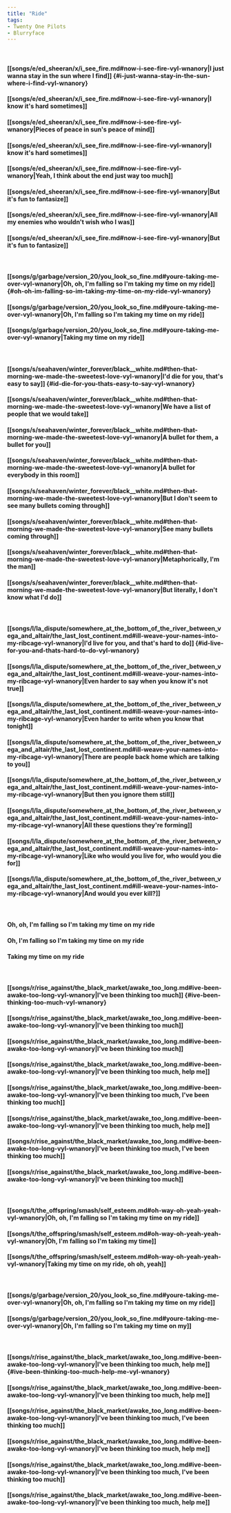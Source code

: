 ```yaml
---
title: "Ride"
tags:
- Twenty One Pilots
- Blurryface
---
```

&nbsp;
#### [[songs/e/ed_sheeran/x/i_see_fire.md#now-i-see-fire-vyl-wnanory|I just wanna stay in the sun where I find]] {#i-just-wanna-stay-in-the-sun-where-i-find-vyl-wnanory}
#### [[songs/e/ed_sheeran/x/i_see_fire.md#now-i-see-fire-vyl-wnanory|I know it's hard sometimes]]
#### [[songs/e/ed_sheeran/x/i_see_fire.md#now-i-see-fire-vyl-wnanory|Pieces of peace in sun's peace of mind]]
#### [[songs/e/ed_sheeran/x/i_see_fire.md#now-i-see-fire-vyl-wnanory|I know it's hard sometimes]]
#### [[songs/e/ed_sheeran/x/i_see_fire.md#now-i-see-fire-vyl-wnanory|Yeah, I think about the end just way too much]]
#### [[songs/e/ed_sheeran/x/i_see_fire.md#now-i-see-fire-vyl-wnanory|But it's fun to fantasize]]
#### [[songs/e/ed_sheeran/x/i_see_fire.md#now-i-see-fire-vyl-wnanory|All my enemies who wouldn't wish who I was]]
#### [[songs/e/ed_sheeran/x/i_see_fire.md#now-i-see-fire-vyl-wnanory|But it's fun to fantasize]]
&nbsp;
#### [[songs/g/garbage/version_20/you_look_so_fine.md#youre-taking-me-over-vyl-wnanory|Oh, oh, I'm falling so I'm taking my time on my ride]] {#oh-oh-im-falling-so-im-taking-my-time-on-my-ride-vyl-wnanory}
#### [[songs/g/garbage/version_20/you_look_so_fine.md#youre-taking-me-over-vyl-wnanory|Oh, I'm falling so I'm taking my time on my ride]]
#### [[songs/g/garbage/version_20/you_look_so_fine.md#youre-taking-me-over-vyl-wnanory|Taking my time on my ride]]
&nbsp;
#### [[songs/s/seahaven/winter_forever/black__white.md#then-that-morning-we-made-the-sweetest-love-vyl-wnanory|I'd die for you, that's easy to say]] {#id-die-for-you-thats-easy-to-say-vyl-wnanory}
#### [[songs/s/seahaven/winter_forever/black__white.md#then-that-morning-we-made-the-sweetest-love-vyl-wnanory|We have a list of people that we would take]]
#### [[songs/s/seahaven/winter_forever/black__white.md#then-that-morning-we-made-the-sweetest-love-vyl-wnanory|A bullet for them, a bullet for you]]
#### [[songs/s/seahaven/winter_forever/black__white.md#then-that-morning-we-made-the-sweetest-love-vyl-wnanory|A bullet for everybody in this room]]
#### [[songs/s/seahaven/winter_forever/black__white.md#then-that-morning-we-made-the-sweetest-love-vyl-wnanory|But I don't seem to see many bullets coming through]]
#### [[songs/s/seahaven/winter_forever/black__white.md#then-that-morning-we-made-the-sweetest-love-vyl-wnanory|See many bullets coming through]]
#### [[songs/s/seahaven/winter_forever/black__white.md#then-that-morning-we-made-the-sweetest-love-vyl-wnanory|Metaphorically, I'm the man]]
#### [[songs/s/seahaven/winter_forever/black__white.md#then-that-morning-we-made-the-sweetest-love-vyl-wnanory|But literally, I don't know what I'd do]]
&nbsp;
#### [[songs/l/la_dispute/somewhere_at_the_bottom_of_the_river_between_vega_and_altair/the_last_lost_continent.md#ill-weave-your-names-into-my-ribcage-vyl-wnanory|I'd live for you, and that's hard to do]] {#id-live-for-you-and-thats-hard-to-do-vyl-wnanory}
#### [[songs/l/la_dispute/somewhere_at_the_bottom_of_the_river_between_vega_and_altair/the_last_lost_continent.md#ill-weave-your-names-into-my-ribcage-vyl-wnanory|Even harder to say when you know it's not true]]
#### [[songs/l/la_dispute/somewhere_at_the_bottom_of_the_river_between_vega_and_altair/the_last_lost_continent.md#ill-weave-your-names-into-my-ribcage-vyl-wnanory|Even harder to write when you know that tonight]]
#### [[songs/l/la_dispute/somewhere_at_the_bottom_of_the_river_between_vega_and_altair/the_last_lost_continent.md#ill-weave-your-names-into-my-ribcage-vyl-wnanory|There are people back home which are talking to you]]
#### [[songs/l/la_dispute/somewhere_at_the_bottom_of_the_river_between_vega_and_altair/the_last_lost_continent.md#ill-weave-your-names-into-my-ribcage-vyl-wnanory|But then you ignore them still]]
#### [[songs/l/la_dispute/somewhere_at_the_bottom_of_the_river_between_vega_and_altair/the_last_lost_continent.md#ill-weave-your-names-into-my-ribcage-vyl-wnanory|All these questions they're forming]]
#### [[songs/l/la_dispute/somewhere_at_the_bottom_of_the_river_between_vega_and_altair/the_last_lost_continent.md#ill-weave-your-names-into-my-ribcage-vyl-wnanory|Like who would you live for, who would you die for]]
#### [[songs/l/la_dispute/somewhere_at_the_bottom_of_the_river_between_vega_and_altair/the_last_lost_continent.md#ill-weave-your-names-into-my-ribcage-vyl-wnanory|And would you ever kill?]]
&nbsp;
#### Oh, oh, I'm falling so I'm taking my time on my ride
#### Oh, I'm falling so I'm taking my time on my ride
#### Taking my time on my ride
&nbsp;
#### [[songs/r/rise_against/the_black_market/awake_too_long.md#ive-been-awake-too-long-vyl-wnanory|I've been thinking too much]] {#ive-been-thinking-too-much-vyl-wnanory}
#### [[songs/r/rise_against/the_black_market/awake_too_long.md#ive-been-awake-too-long-vyl-wnanory|I've been thinking too much]]
#### [[songs/r/rise_against/the_black_market/awake_too_long.md#ive-been-awake-too-long-vyl-wnanory|I've been thinking too much]]
#### [[songs/r/rise_against/the_black_market/awake_too_long.md#ive-been-awake-too-long-vyl-wnanory|I've been thinking too much, help me]]
#### [[songs/r/rise_against/the_black_market/awake_too_long.md#ive-been-awake-too-long-vyl-wnanory|I've been thinking too much, I've been thinking too much]]
#### [[songs/r/rise_against/the_black_market/awake_too_long.md#ive-been-awake-too-long-vyl-wnanory|I've been thinking too much, help me]]
#### [[songs/r/rise_against/the_black_market/awake_too_long.md#ive-been-awake-too-long-vyl-wnanory|I've been thinking too much, I've been thinking too much]]
#### [[songs/r/rise_against/the_black_market/awake_too_long.md#ive-been-awake-too-long-vyl-wnanory|I've been thinking too much]]
&nbsp;
#### [[songs/t/the_offspring/smash/self_esteem.md#oh-way-oh-yeah-yeah-vyl-wnanory|Oh, oh, I'm falling so I'm taking my time on my ride]]
#### [[songs/t/the_offspring/smash/self_esteem.md#oh-way-oh-yeah-yeah-vyl-wnanory|Oh, I'm falling so I'm taking my time]]
#### [[songs/t/the_offspring/smash/self_esteem.md#oh-way-oh-yeah-yeah-vyl-wnanory|Taking my time on my ride, oh oh, yeah]]
&nbsp;
#### [[songs/g/garbage/version_20/you_look_so_fine.md#youre-taking-me-over-vyl-wnanory|Oh, oh, I'm falling so I'm taking my time on my ride]]
#### [[songs/g/garbage/version_20/you_look_so_fine.md#youre-taking-me-over-vyl-wnanory|Oh, I'm falling so I'm taking my time on my]]
&nbsp;
#### [[songs/r/rise_against/the_black_market/awake_too_long.md#ive-been-awake-too-long-vyl-wnanory|I've been thinking too much, help me]] {#ive-been-thinking-too-much-help-me-vyl-wnanory}
#### [[songs/r/rise_against/the_black_market/awake_too_long.md#ive-been-awake-too-long-vyl-wnanory|I've been thinking too much, help me]]
#### [[songs/r/rise_against/the_black_market/awake_too_long.md#ive-been-awake-too-long-vyl-wnanory|I've been thinking too much, I've been thinking too much]]
#### [[songs/r/rise_against/the_black_market/awake_too_long.md#ive-been-awake-too-long-vyl-wnanory|I've been thinking too much, help me]]
#### [[songs/r/rise_against/the_black_market/awake_too_long.md#ive-been-awake-too-long-vyl-wnanory|I've been thinking too much, I've been thinking too much]]
#### [[songs/r/rise_against/the_black_market/awake_too_long.md#ive-been-awake-too-long-vyl-wnanory|I've been thinking too much, help me]]
